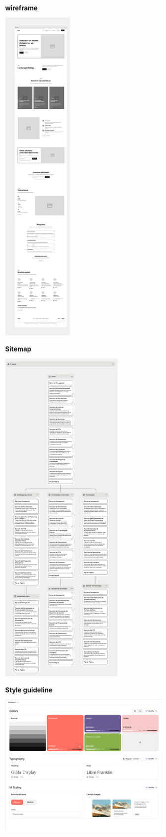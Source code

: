 

## wireframe
![alt text](image.png)

## Sitemap
![alt text](image-1.png)

## Style guideline
![alt text](image-2.png)